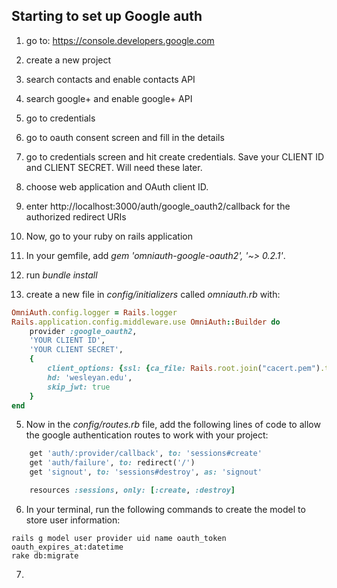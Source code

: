 ## Starting to set up Google auth ##
1. go to: https://console.developers.google.com
2. create a new project
3. search contacts and enable contacts API
4. search google+ and enable google+ API
5. go to credentials
6. go to oauth consent screen and fill in the details
7. go to credentials screen and hit create credentials. Save your CLIENT ID and CLIENT SECRET. Will need these later.
8. choose web application and OAuth client ID. 
9. enter http://localhost:3000/auth/google_oauth2/callback for the authorized redirect URIs

1. Now, go to your ruby on rails application
2. In your gemfile, add *gem 'omniauth-google-oauth2', '~> 0.2.1'*.
3. run *bundle install*
4. create a new file in *config/initializers* called *omniauth.rb* with:
```ruby
OmniAuth.config.logger = Rails.logger
Rails.application.config.middleware.use OmniAuth::Builder do
	provider :google_oauth2, 
	'YOUR CLIENT ID', 
	'YOUR CLIENT SECRET', 
	{
		client_options: {ssl: {ca_file: Rails.root.join("cacert.pem").to_s}},
		hd: 'wesleyan.edu',
  		skip_jwt: true	
	}
end
```
5. Now in the  *config/routes.rb* file, add the following lines of code to allow the google authentication routes to work with your project:
```ruby
	get 'auth/:provider/callback', to: 'sessions#create'
	get 'auth/failure', to: redirect('/')
	get 'signout', to: 'sessions#destroy', as: 'signout'

	resources :sessions, only: [:create, :destroy]
```
6. In your terminal, run the following commands to create the model to store user information:
```shell
rails g model user provider uid name oauth_token oauth_expires_at:datetime
rake db:migrate
```
7.
